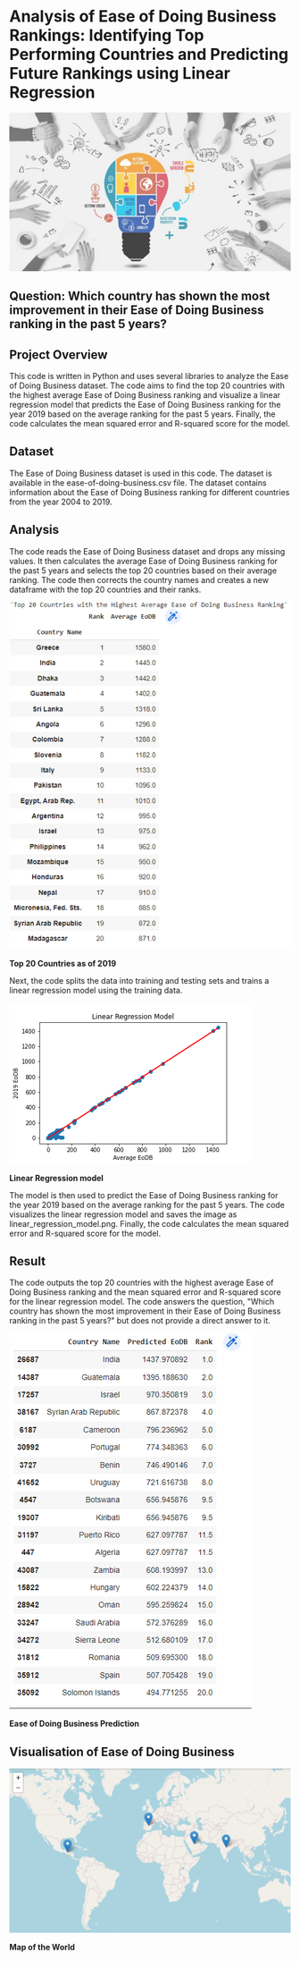 # Analysis of Ease of Doing Business Rankings: Identifying Top Performing Countries and Predicting Future Rankings using Linear Regression

![Alt text](EOCD_4-696x392.png)

## Question: Which country has shown the most improvement in their Ease of Doing Business ranking in the past 5 years?

## Project Overview
This code is written in Python and uses several libraries to analyze the Ease of Doing Business dataset. The code aims to find the top 20 countries with the highest average Ease of Doing Business ranking and visualize a linear regression model that predicts the Ease of Doing Business ranking for the year 2019 based on the average ranking for the past 5 years. Finally, the code calculates the mean squared error and R-squared score for the model.

## Dataset
The Ease of Doing Business dataset is used in this code. The dataset is available in the ease-of-doing-business.csv file. The dataset contains information about the Ease of Doing Business ranking for different countries from the year 2004 to 2019.

## Analysis
The code reads the Ease of Doing Business dataset and drops any missing values. It then calculates the average Ease of Doing Business ranking for the past 5 years and selects the top 20 countries based on their average ranking. The code then corrects the country names and creates a new dataframe with the top 20 countries and their ranks.

![Alt text](Existing.png)

**Top 20 Countries as of 2019**

Next, the code splits the data into training and testing sets and trains a linear regression model using the training data. 

![Alt text](linear_regression_model.png)

**Linear Regression model** 

The model is then used to predict the Ease of Doing Business ranking for the year 2019 based on the average ranking for the past 5 years. The code visualizes the linear regression model and saves the image as linear_regression_model.png. Finally, the code calculates the mean squared error and R-squared score for the model.

## Result
The code outputs the top 20 countries with the highest average Ease of Doing Business ranking and the mean squared error and R-squared score for the linear regression model. The code answers the question, "Which country has shown the most improvement in their Ease of Doing Business ranking in the past 5 years?" but does not provide a direct answer to it.

![Alt text](Predictions.png)

**Ease of Doing Business Prediction**

## Visualisation of Ease of Doing Business 

![Alt text](Map.png)

**Map of the World**


